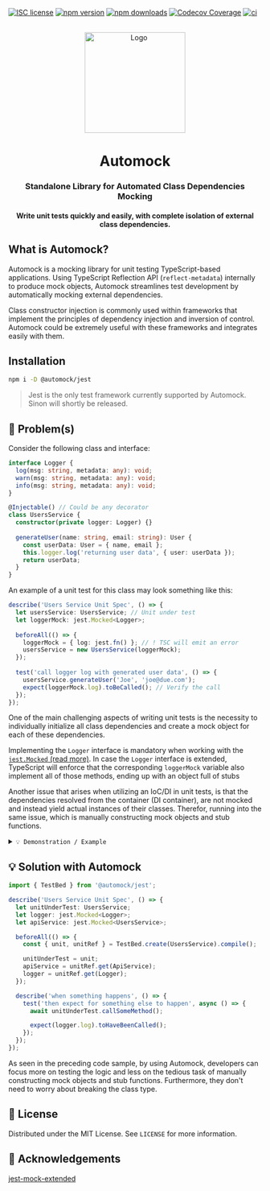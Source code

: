 [![ISC license](http://img.shields.io/badge/license-MIT-brightgreen.svg)](http://opensource.org/licenses/MIT)
[![npm version](http://img.shields.io/npm/v/@automock/jest.svg?style=flat)](https://npmjs.org/package/@automock/jest "View this project on npm")
[![npm downloads](https://img.shields.io/npm/dm/@automock/jest.svg)](https://npmjs.org/package/@automock/jest "View this project on npm")
[![Codecov Coverage](https://img.shields.io/codecov/c/github/omermorad/automock/master.svg?style=flat-square)](https://codecov.io/gh/omermorad/automock)
[![ci](https://github.com/omermorad/automock/actions/workflows/ci.yml/badge.svg?branch=master)](https://github.com/omermorad/automock/actions)

<p align="center">
  <br/>
  <img width="200" src="https://raw.githubusercontent.com/omermorad/automock/master/logo.png" alt="Logo" />

  <h1 align="center">Automock</h1>

  <h3 align="center">
    Standalone Library for Automated Class Dependencies Mocking
  </h3>

  <h4 align="center">
    Write unit tests quickly and easily, with complete isolation of external class dependencies.
  </h4>
</p>

## What is Automock?
Automock is a mocking library for unit testing TypeScript-based applications.
Using TypeScript Reflection API (`reflect-metadata`) internally to produce
mock objects, Automock streamlines test development by automatically mocking
external dependencies.

Class constructor injection is commonly used within frameworks that implement
the principles of dependency injection and inversion of control. Automock
could be extremely useful with these frameworks and integrates easily with
them.

## Installation
```bash
npm i -D @automock/jest
```

> Jest is the only test framework currently supported by Automock.
Sinon will shortly be released.

## 🤔 Problem(s)
Consider the following class and interface:

```typescript
interface Logger {
  log(msg: string, metadata: any): void;
  warn(msg: string, metadata: any): void;
  info(msg: string, metadata: any): void;
}

@Injectable() // Could be any decorator
class UsersService {
  constructor(private logger: Logger) {}
  
  generateUser(name: string, email: string): User {
    const userData: User = { name, email };
    this.logger.log('returning user data', { user: userData });
    return userData;
  }
}
```

An example of a unit test for this class may look something like this:

```typescript
describe('Users Service Unit Spec', () => {
  let usersService: UsersService; // Unit under test
  let loggerMock: jest.Mocked<Logger>;
  
  beforeAll(() => {
    loggerMock = { log: jest.fn() }; // ! TSC will emit an error
    usersService = new UsersService(loggerMock);
  });
  
  test('call logger log with generated user data', () => {
    usersService.generateUser('Joe', 'joe@due.com');
    expect(loggerMock.log).toBeCalled(); // Verify the call
  });
});
```

One of the main challenging aspects of writing unit tests is
the necessity to individually initialize all class dependencies
and create a mock object for each of these dependencies.

Implementing the `Logger` interface is mandatory when working with
the [`jest.Mocked` (read more)](https://jestjs.io/docs/mock-function-api#jestmockedsource).
In case the `Logger` interface is extended, TypeScript will enforce
that the corresponding `loggerMock` variable also implement all of those
methods, ending up with an object full of stubs

Another issue that arises when utilizing an IoC/DI in unit tests,
is that the dependencies resolved from the container (DI container),
are not mocked and instead yield actual instances of their classes.
Therefor, running into the same issue, which is manually constructing
mock objects and stub functions.

<details><summary><code>💡 Demonstration / Example</code></summary><p>

```typescript
describe('Users Service Unit Spec', () => {
  let usersService: UsersService;
  let loggerMock: jest.Mocked<Logger>;
  let apiServiceMock: jest.Mocked<ApiService>;

  beforeAll(() => {
    loggerMock = { log: jest.fn(), warn: jest.fn(), info: jest.fn() };
    apiServiceMock = { getUsers: jest.fn(), deleteUser: jest.fn() };
    usersService = new UsersService(loggerMock, apiServiceMock);
  });

  test('...', () => { ... });
});

```
</p></details>

## 💡 Solution with Automock
```typescript
import { TestBed } from '@automock/jest';

describe('Users Service Unit Spec', () => {
  let unitUnderTest: UsersService;
  let logger: jest.Mocked<Logger>;
  let apiService: jest.Mocked<UsersService>;

  beforeAll(() => {
    const { unit, unitRef } = TestBed.create(UsersService).compile();

    unitUnderTest = unit;
    apiService = unitRef.get(ApiService);
    logger = unitRef.get(Logger);
  });

  describe('when something happens', () => {
    test('then expect for something else to happen', async () => {
      await unitUnderTest.callSomeMethod();

      expect(logger.log).toHaveBeenCalled();
    });
  });
});
```

As seen in the preceding code sample, by using Automock, developers can focus
more on testing the logic and less on the tedious task of manually constructing
mock objects and stub functions. Furthermore, they don't need to worry about
breaking the class type.

## 📜 License

Distributed under the MIT License. See `LICENSE` for more information.

## 📙 Acknowledgements

[jest-mock-extended](https://github.com/marchaos/jest-mock-extended)
